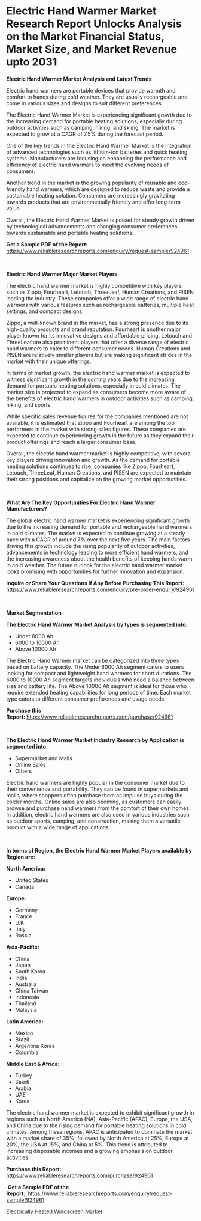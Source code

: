 <p><h1>Electric Hand Warmer Market Research Report Unlocks Analysis on the Market Financial Status, Market Size, and Market Revenue upto 2031</h1></p><p><strong>Electric Hand Warmer Market Analysis and Latest Trends</strong></p>
<p><p>Electric hand warmers are portable devices that provide warmth and comfort to hands during cold weather. They are usually rechargeable and come in various sizes and designs to suit different preferences.</p><p>The Electric Hand Warmer Market is experiencing significant growth due to the increasing demand for portable heating solutions, especially during outdoor activities such as camping, hiking, and skiing. The market is expected to grow at a CAGR of 7.5% during the forecast period.</p><p>One of the key trends in the Electric Hand Warmer Market is the integration of advanced technologies such as lithium-ion batteries and quick heating systems. Manufacturers are focusing on enhancing the performance and efficiency of electric hand warmers to meet the evolving needs of consumers.</p><p>Another trend in the market is the growing popularity of reusable and eco-friendly hand warmers, which are designed to reduce waste and provide a sustainable heating solution. Consumers are increasingly gravitating towards products that are environmentally friendly and offer long-term value.</p><p>Overall, the Electric Hand Warmer Market is poised for steady growth driven by technological advancements and changing consumer preferences towards sustainable and portable heating solutions.</p></p>
<p><strong>Get a Sample PDF of the Report:&nbsp;</strong> <a href="https://www.reliableresearchreports.com/enquiry/request-sample/924961">https://www.reliableresearchreports.com/enquiry/request-sample/924961</a></p>
<p>&nbsp;</p>
<p><strong>Electric Hand Warmer Major Market Players</strong></p>
<p><p>The electric hand warmer market is highly competitive with key players such as Zippo, Fourheart, Letouch, ThreeLeaf, Human Creations, and PISEN leading the industry. These companies offer a wide range of electric hand warmers with various features such as rechargeable batteries, multiple heat settings, and compact designs.</p><p>Zippo, a well-known brand in the market, has a strong presence due to its high-quality products and brand reputation. Fourheart is another major player known for its innovative designs and affordable pricing. Letouch and ThreeLeaf are also prominent players that offer a diverse range of electric hand warmers to cater to different consumer needs. Human Creations and PISEN are relatively smaller players but are making significant strides in the market with their unique offerings.</p><p>In terms of market growth, the electric hand warmer market is expected to witness significant growth in the coming years due to the increasing demand for portable heating solutions, especially in cold climates. The market size is projected to expand as consumers become more aware of the benefits of electric hand warmers in outdoor activities such as camping, hiking, and sports.</p><p>While specific sales revenue figures for the companies mentioned are not available, it is estimated that Zippo and Fourheart are among the top performers in the market with strong sales figures. These companies are expected to continue experiencing growth in the future as they expand their product offerings and reach a larger consumer base.</p><p>Overall, the electric hand warmer market is highly competitive, with several key players driving innovation and growth. As the demand for portable heating solutions continues to rise, companies like Zippo, Fourheart, Letouch, ThreeLeaf, Human Creations, and PISEN are expected to maintain their strong positions and capitalize on the growing market opportunities.</p></p>
<p>&nbsp;</p>
<p><strong>What Are The Key Opportunities For Electric Hand Warmer Manufacturers?</strong></p>
<p><p>The global electric hand warmer market is experiencing significant growth due to the increasing demand for portable and rechargeable hand warmers in cold climates. The market is expected to continue growing at a steady pace with a CAGR of around 7% over the next five years. The main factors driving this growth include the rising popularity of outdoor activities, advancements in technology leading to more efficient hand warmers, and the increasing awareness about the health benefits of keeping hands warm in cold weather. The future outlook for the electric hand warmer market looks promising with opportunities for further innovation and expansion.</p></p>
<p><strong>Inquire or Share Your Questions If Any Before Purchasing This Report:</strong> <a href="https://www.reliableresearchreports.com/enquiry/pre-order-enquiry/924961">https://www.reliableresearchreports.com/enquiry/pre-order-enquiry/924961</a></p>
<p>&nbsp;</p>
<p><strong>Market Segmentation</strong></p>
<p><strong>The Electric Hand Warmer Market Analysis by types is segmented into:</strong></p>
<p><ul><li>Under 6000 Ah</li><li>6000 to 10000 Ah</li><li>Above 10000 Ah</li></ul></p>
<p><p>The Electric Hand Warmer market can be categorized into three types based on battery capacity. The Under 6000 Ah segment caters to users looking for compact and lightweight hand warmers for short durations. The 6000 to 10000 Ah segment targets individuals who need a balance between size and battery life. The Above 10000 Ah segment is ideal for those who require extended heating capabilities for long periods of time. Each market type caters to different consumer preferences and usage needs.</p></p>
<p><strong>Purchase this Report:&nbsp;</strong><a href="https://www.reliableresearchreports.com/purchase/924961">https://www.reliableresearchreports.com/purchase/924961</a></p>
<p>&nbsp;</p>
<p><strong>The Electric Hand Warmer Market Industry Research by Application is segmented into:</strong></p>
<p><ul><li>Supermarket and Malls</li><li>Online Sales</li><li>Others</li></ul></p>
<p><p>Electric hand warmers are highly popular in the consumer market due to their convenience and portability. They can be found in supermarkets and malls, where shoppers often purchase them as impulse buys during the colder months. Online sales are also booming, as customers can easily browse and purchase hand warmers from the comfort of their own homes. In addition, electric hand warmers are also used in various industries such as outdoor sports, camping, and construction, making them a versatile product with a wide range of applications.</p></p>
<p>&nbsp;</p>
<p><strong>In terms of Region, the Electric Hand Warmer Market Players available by Region are:</strong></p>
<p>
    <p> <strong> North America: </strong>
        <ul>
            <li>United States</li>
            <li>Canada</li>
        </ul>
        </p> 
    <p> <strong> Europe: </strong>
        <ul>
            <li>Germany</li>
            <li>France</li>
            <li>U.K.</li>
            <li>Italy</li>
            <li>Russia</li>
        </ul>
        </p> 
    <p> <strong> Asia-Pacific: </strong>
        <ul>
            <li>China</li>
            <li>Japan</li>
            <li>South Korea</li>
            <li>India</li>
            <li>Australia</li>
            <li>China Taiwan</li>
            <li>Indonesia</li>
            <li>Thailand</li>
            <li>Malaysia</li>
        </ul>
        </p> 
    <p> <strong> Latin America: </strong>
        <ul>
            <li>Mexico</li>
            <li>Brazil</li>
            <li>Argentina Korea</li>
            <li>Colombia</li>
        </ul>
        </p> 
    <p> <strong> Middle East & Africa: </strong>
        <ul>
            <li>Turkey</li>
            <li>Saudi</li>
            <li>Arabia</li>
            <li>UAE</li>
            <li>Korea</li>
        </ul>
    </p>
    </p>
<p><p>The electric hand warmer market is expected to exhibit significant growth in regions such as North America (NA), Asia-Pacific (APAC), Europe, the USA, and China due to the rising demand for portable heating solutions in cold climates. Among these regions, APAC is anticipated to dominate the market with a market share of 35%, followed by North America at 25%, Europe at 20%, the USA at 15%, and China at 5%. This trend is attributed to increasing disposable incomes and a growing emphasis on outdoor activities.</p></p>
<p><strong>Purchase this Report: </strong><a href="https://www.reliableresearchreports.com/purchase/924961">https://www.reliableresearchreports.com/purchase/924961</a></p>
<p>&nbsp;<strong>Get a Sample PDF of the Report:&nbsp;&nbsp;</strong><a href="https://www.reliableresearchreports.com/enquiry/request-sample/924961">https://www.reliableresearchreports.com/enquiry/request-sample/924961</a></p>
<p><strong></strong></p>
<p><p><a href="https://cautious-neon-760.notion.site/Electrically-Heated-Windscreen-Market-Provides-a-Comprehensive-Analysis-Including-a-Macro-Overview-o-d80b0166e32d47b68f918015c6fdaa61">Electrically Heated Windscreen Market</a></p></p>